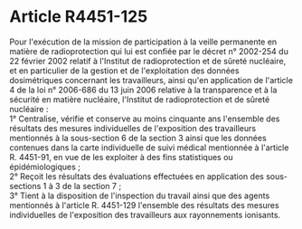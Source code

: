 # Article R4451-125

Pour l'exécution de la mission de participation à la veille permanente en matière de radioprotection qui lui est confiée par le décret n° 2002-254 du 22 février 2002 relatif à l'Institut de radioprotection et de sûreté nucléaire, et en particulier de la gestion et de l'exploitation des données dosimétriques concernant les travailleurs, ainsi qu'en application de l'article 4 de la loi n° 2006-686 du 13 juin 2006 relative à la transparence et à la sécurité en matière nucléaire, l'Institut de radioprotection et de sûreté nucléaire :   
1° Centralise, vérifie et conserve au moins cinquante ans l'ensemble des résultats des mesures individuelles de l'exposition des travailleurs mentionnés à la sous-section 6 de la section 3 ainsi que les données contenues dans la carte individuelle de suivi médical mentionnée à l'article R. 4451-91, en vue de les exploiter à des fins statistiques ou épidémiologiques ;   
2° Reçoit les résultats des évaluations effectuées en application des sous-sections 1 à 3 de la section 7 ;   
3° Tient à la disposition de l'inspection du travail ainsi que des agents mentionnés à l'article R. 4451-129 l'ensemble des résultats des mesures individuelles de l'exposition des travailleurs aux rayonnements ionisants.